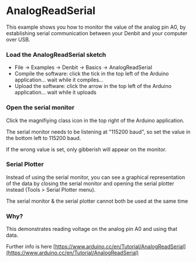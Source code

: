 # AnalogReadSerial

This example shows you how to monitor the value of the analog pin A0, by establishing serial communication 
between your Denbit and your computer over USB. 


### Load the AnalogReadSerial sketch
- File -> Examples -> Denbit -> Basics -> AnalogReadSerial
- Compile the software: click the tick in the top left of the Arduino application... wait while it compiles...
- Upload the software: click the arrow in the top left of the Arduino application... wait while it uploads
 
### Open the serial monitor
Click the magnifiying class icon in the top right of the Arduino application.
  
The serial monitor needs to be listening at "115200 baud", 
so set the value in the bottom left to 115200 baud.

If the wrong value is set, only gibberish will appear on the monitor. 

### Serial Plotter
Instead of using the serial monitor, you can see a graphical representation of the data by closing the serial monitor
and opening the serial plotter instead (Tools > Serial Plotter menu). 

The serial monitor & the serial plotter cannot both be used at the same time

### Why?
This demonstrates reading voltage on the analog pin A0 and using that data.

Further info is here [https://www.arduino.cc/en/Tutorial/AnalogReadSerial](https://www.arduino.cc/en/Tutorial/AnalogReadSerial)
